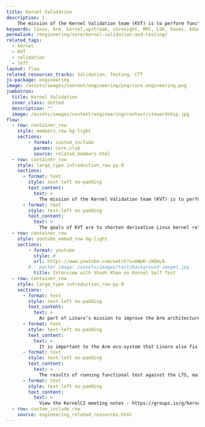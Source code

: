 ```yaml
---
title: Kernel Validation
description: |-
    The mission of the Kernel Validation team (KVT) is to perform functional regression testing on select Linux kernel branches in real time (as they’re updated) and report any regressions as quickly as possible.
keywords: linux, Arm, kernel,upstream, coresight, MMC, LSK, kexec, kdump,storage,memory management,device tree, validation, lkft
permalink: /engineering/core/kernel-validation-and-testing/
related_tags:
  - kernel
  - KVT
  - validation
  - lkft
layout: flow
related_resources_tracks: Validation, Testing, CTT
js-package: engineering
image: /assets/images/content/engineering/png/core_engineering.png
jumbotron:
  title: Kernel Validation
  inner_class: dotted
  description: ""
  image: /assets/images/content/engineering/context/stewardship.jpg
flow:
  - row: container_row
    style: members_row bg-light
    sections:
        - format: custom_include
          params: core,club
          source: related_members.html
  - row: container_row
    style: large_type introduction_row py-0
    sections:
      - format: text
        style: text-left no-padding
        text_content:
          text: >
            The mission of the Kernel Validation team (KVT) is to perform functional regression testing on select Linux kernel branches in real time (as they’re updated) and report any regressions as quickly as possible. This is performed by executing a variety of functional-tests on a selection of user-space operating systems.
      - format: text
        style: text-left no-padding
        text_content:
          text: >
            The goals of KVT are to shorten derivative Linux kernel release intervals, increase the confidence of upstream Linux kernel engineers in the quality of their releases, and increase the confidence of downstream adopters of those Linux kernel trees. Ultimately the goal is that KVT will encourage downstream hardware vendors to more frequently update the Linux kernel that runs on their devices in order that consumers might benefit from bug and security updates.
  - row: container_row
    style: youtube_embed_row bg-light
    sections:
        - format: youtube
          style: #
          url: https://www.youtube.com/watch?v=mWpK-cNQmL8
        #   poster_image: /assets/images/test/background-image1.jpg
          title: Interview with Shuah Khan on Kernel Self Test
  - row: container_row
    style: large_type introduction_row py-0
    sections:
      - format: text
        style: text-left no-padding
        text_content:
          text: >
            As part of Linaro’s mission to improve the Arm architecture eco-system, the KVT team reports discovered regressions to Linaro kernel developers, Linaro members, and upstream Linux kernel engineers.
      - format: text
        style: text-left no-padding
        text_content:
          text: >
            It is important to the Arm eco-system that Linaro also fix as many failures as are found. The KVT team invests time into identifying, reporting, and fixing upstream kernel regressions, identifying kernel regressions in select member-hardware SoC (system-on-a-chip) trees, fixing test-suites by contributing to upstream testing projects, fixing kernel configurations, improving full OS stack integration (firmware, kernel, userspace), and improving Arm device automation integration.
      - format: text
        style: text-left no-padding
        text_content:
          text: >
            The results of running functional test against the LTS, mainline and next branches can be viewed here [https://lkft.linaro.org/](https://lkft.linaro.org/).
      - format: text
        style: text-left no-padding
        text_content:
          text: >
            View the KernelCI meeting notes - https://groups.io/g/kernelci/search?q=%23minutes&ct=1
  - row: custom_include_row
    source: engineering_related_resources.html
---
```

